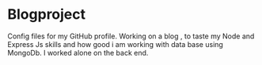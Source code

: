 # Blogproject
Config files for my GitHub profile.
Working on a blog , to taste my Node and Express Js skills and how good i am working with data base using MongoDb. I worked alone on the back end.
